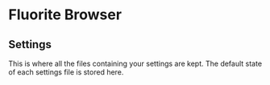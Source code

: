 # Fluorite Browser

## Settings

This is where all the files containing your settings are kept. The default state of each settings file is stored here. 
